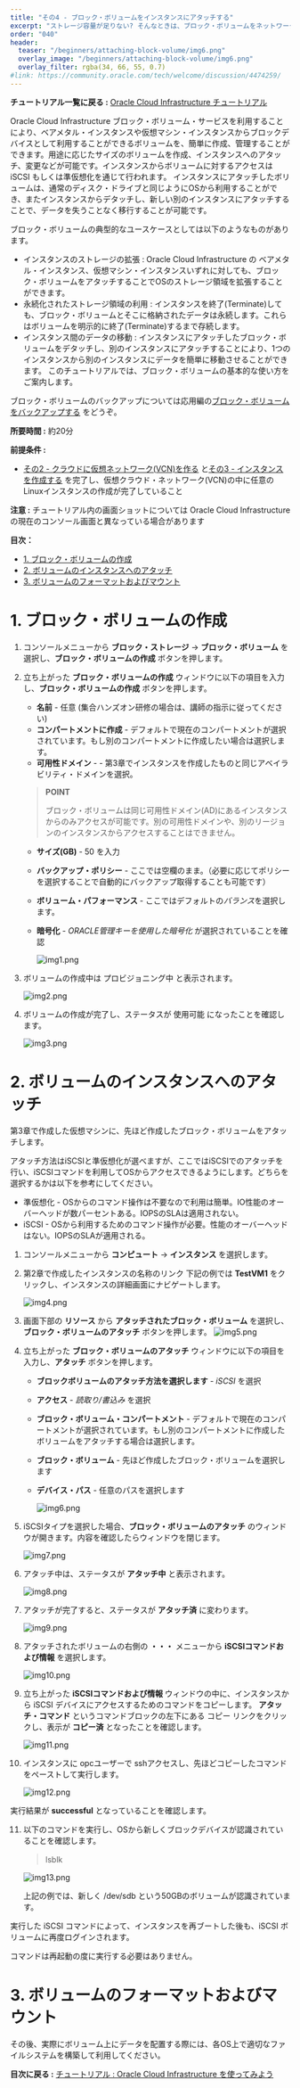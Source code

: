 ```yaml
---
title: "その4 - ブロック・ボリュームをインスタンスにアタッチする"
excerpt: "ストレージ容量が足りない? そんなときは、ブロック・ボリュームをネットワーク越しにインスタンスにアタッチできます。"
order: "040"
header:
  teaser: "/beginners/attaching-block-volume/img6.png"
  overlay_image: "/beginners/attaching-block-volume/img6.png"
  overlay_filter: rgba(34, 66, 55, 0.7)
#link: https://community.oracle.com/tech/welcome/discussion/4474259/
---
```




**チュートリアル一覧に戻る :** [Oracle Cloud Infrastructure チュートリアル](../..)

Oracle Cloud Infrastructure ブロック・ボリューム・サービスを利用することにより、ベアメタル・インスタンスや仮想マシン・インスタンスからブロックデバイスとして利用することができるボリュームを、簡単に作成、管理することができます。用途に応じたサイズのボリュームを作成、インスタンスへのアタッチ、変更などが可能です。インスタンスからボリュームに対するアクセスは iSCSI もしくは準仮想化を通じて行われます。
インスタンスにアタッチしたボリュームは、通常のディスク・ドライブと同じようにOSから利用することができ、またインスタンスからデタッチし、新しい別のインスタンスにアタッチすることで、データを失うことなく移行することが可能です。

ブロック・ボリュームの典型的なユースケースとしては以下のようなものがあります。

- インスタンスのストレージの拡張 : Oracle Cloud Infrastructure の ベアメタル・インスタンス、仮想マシン・インスタンスいずれに対しても、ブロック・ボリュームをアタッチすることでOSのストレージ領域を拡張することができます。
- 永続化されたストレージ領域の利用 : インスタンスを終了(Terminate)しても、ブロック・ボリュームとそこに格納されたデータは永続します。これらはボリュームを明示的に終了(Terminate)するまで存続します。
- インスタンス間のデータの移動 : インスタンスにアタッチしたブロック・ボリュームをデタッチし、別のインスタンスにアタッチすることにより、1つのインスタンスから別のインスタンスにデータを簡単に移動させることができます。
このチュートリアルでは、ブロック・ボリュームの基本的な使い方をご案内します。

ブロック・ボリュームのバックアップについては応用編の[ブロック・ボリュームをバックアップする](http://ocitutorials/intermediates/taking-block-volume-backups/) をどうぞ。

**所要時間 :** 約20分

**前提条件 :**

- [その2 - クラウドに仮想ネットワーク(VCN)を作る](../creating-vcn) と[その3 - インスタンスを作成する](../creating-compute-instance) を完了し、仮想クラウド・ネットワーク(VCN)の中に任意のLinuxインスタンスの作成が完了していること

**注意 :** チュートリアル内の画面ショットについては Oracle Cloud Infrastructure の現在のコンソール画面と異なっている場合があります

**目次：**

* [1. ブロック・ボリュームの作成](#anchor1)
* [2. ボリュームのインスタンスへのアタッチ](#anchor2)
* [3. ボリュームのフォーマットおよびマウント](#anchor3)


<a id="anchor1"></a>

# 1. ブロック・ボリュームの作成

1. コンソールメニューから **ブロック・ストレージ** → **ブロック・ボリューム** を選択し、**ブロック・ボリュームの作成** ボタンを押します。

2. 立ち上がった **ブロック・ボリュームの作成** ウィンドウに以下の項目を入力し、**ブロック・ボリュームの作成** ボタンを押します。
   - **名前** - 任意 (集合ハンズオン研修の場合は、講師の指示に従ってください)
   - **コンパートメントに作成** - デフォルトで現在のコンパートメントが選択されています。もし別のコンパートメントに作成したい場合は選択します。
   - **可用性ドメイン** - - 第3章でインスタンスを作成したものと同じアベイラビリティ・ドメインを選択。   
   
   > **POINT**
     >
     > ブロック・ボリュームは同じ可用性ドメイン(AD)にあるインスタンスからのみアクセスが可能です。別の可用性ドメインや、別のリージョンのインスタンスからアクセスすることはできません。

   - **サイズ(GB)** - 50 を入力
   - **バックアップ・ポリシー** - ここでは空欄のまま。（必要に応じてポリシーを選択することで自動的にバックアップ取得することも可能です）
   - **ボリューム・パフォーマンス** - ここではデフォルトの*バランス*を選択します。
   - **暗号化** - *ORACLE管理キーを使用した暗号化* が選択されていることを確認
  
     ![img1.png](img1.png)
  
3. ボリュームの作成中は プロビジョニング中 と表示されます。

     ![img2.png](img2.png)
 
4. ボリュームの作成が完了し、ステータスが 使用可能 になったことを確認します。
 
     ![img3.png](img3.png)
 


<a id="anchor2"></a>

# 2. ボリュームのインスタンスへのアタッチ

第3章で作成した仮想マシンに、先ほど作成したブロック・ボリュームをアタッチします。

アタッチ方法はiSCSIと準仮想化が選べますが、ここではiSCSIでのアタッチを行い、iSCSIコマンドを利用してOSからアクセスできるようにします。どちらを選択するかは以下を参考にしてください。

- 準仮想化 - OSからのコマンド操作は不要なので利用は簡単。IO性能のオーバーヘッドが数パーセントある。IOPSのSLAは適用されない。
- iSCSI - OSから利用するためのコマンド操作が必要。性能のオーバーヘッドはない。IOPSのSLAが適用される。
 
1. コンソールメニューから **コンピュート** → **インスタンス** を選択します。

2. 第2章で作成したインスタンスの名称のリンク 下記の例では **TestVM1** をクリックし、インスタンスの詳細画面にナビゲートします。
   
     ![img4.png](img4.png)

3. 画面下部の **リソース** から **アタッチされたブロック・ボリューム** を選択し、**ブロック・ボリュームのアタッチ** ボタンを押します。
     ![img5.png](img5.png)

4. 立ち上がった **ブロック・ボリュームのアタッチ** ウィンドウに以下の項目を入力し、**アタッチ** ボタンを押します。
   - **ブロックボリュームのアタッチ方法を選択します** - *iSCSI* を選択
   - **アクセス** - *読取り/書込み* を選択
   - **ブロック・ボリューム・コンパートメント**  - デフォルトで現在のコンパートメントが選択されています。もし別のコンパートメントに作成したボリュームをアタッチする場合は選択します。
   - **ブロック・ボリューム** - 先ほど作成したブロック・ボリュームを選択します
   - **デバイス・パス** - 任意のパスを選択します
   
     ![img6.png](img6.png)

5. iSCSIタイプを選択した場合、**ブロック・ボリュームのアタッチ** のウィンドウが開きます。内容を確認したらウィンドウを閉じます。
   
     ![img7.png](img7.png)

6. アタッチ中は、ステータスが **アタッチ中** と表示されます。

     ![img8.png](img8.png)

7. アタッチが完了すると、ステータスが **アタッチ済** に変わります。

     ![img9.png](img9.png)

8. アタッチされたボリュームの右側の **・・・** メニューから **iSCSIコマンドおよび情報** を選択します。
   
     ![img10.png](img10.png)

9. 立ち上がった **iSCSIコマンドおよび情報** ウィンドウの中に、インスタンスから iSCSI デバイスにアクセスするためのコマンドをコピーします。
   **アタッチ・コマンド** というコマンドブロックの左下にある コピー リンクをクリックし、表示が **コピー済** となったことを確認します。
   
     ![img11.png](img11.png)

10. インスタンスに opcユーザーで sshアクセスし、先ほどコピーしたコマンドをペーストして実行します。
   
     ![img12.png](img12.png)

   実行結果が **successful** となっていることを確認します。

11. 以下のコマンドを実行し、OSから新しくブロックデバイスが認識されていることを確認します。
   
     >
     > lsblk　　
     
     ![img13.png](img13.png)

    上記の例では、新しく /dev/sdb という50GBのボリュームが認識されています。

実行した iSCSI コマンドによって、インスタンスを再ブートした後も、iSCSI ボリュームに再度ログインされます。

コマンドは再起動の度に実行する必要はありません。



<a id="anchor3"></a>

# 3. ボリュームのフォーマットおよびマウント

その後、実際にボリューム上にデータを配置する際には、各OS上で適切なファイルシステムを構築して利用してください。



**目次に戻る :** [チュートリアル : Oracle Cloud Infrastructure を使ってみよう](https://oracle-japan.github.io/ocitutorials/)　